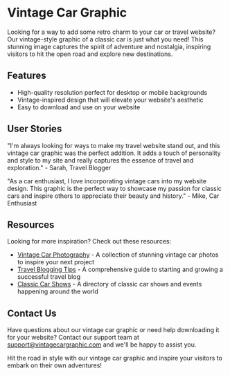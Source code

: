 <!--font:Poppins-->

# Vintage Car Graphic

Looking for a way to add some retro charm to your car or travel website? Our vintage-style graphic of a classic car is just what you need! This stunning image captures the spirit of adventure and nostalgia, inspiring visitors to hit the open road and explore new destinations.

## Features

- High-quality resolution perfect for desktop or mobile backgrounds
- Vintage-inspired design that will elevate your website's aesthetic
- Easy to download and use on your website

## User Stories

"I'm always looking for ways to make my travel website stand out, and this vintage car graphic was the perfect addition. It adds a touch of personality and style to my site and really captures the essence of travel and exploration." - Sarah, Travel Blogger

"As a car enthusiast, I love incorporating vintage cars into my website design. This graphic is the perfect way to showcase my passion for classic cars and inspire others to appreciate their beauty and history." - Mike, Car Enthusiast

## Resources

Looking for more inspiration? Check out these resources:

- [Vintage Car Photography](#) - A collection of stunning vintage car photos to inspire your next project
- [Travel Blogging Tips](#) - A comprehensive guide to starting and growing a successful travel blog
- [Classic Car Shows](#) - A directory of classic car shows and events happening around the world

## Contact Us

Have questions about our vintage car graphic or need help downloading it for your website? Contact our support team at [support@vintagecargraphic.com](mailto:support@vintagecargraphic.com) and we'll be happy to assist you.

Hit the road in style with our vintage car graphic and inspire your visitors to embark on their own adventures!

<!--

Write me content for website with wallpaper which alt text is:

"A vintage-style graphic of a retro car for a car or travel website"

The name/title of the page should not be 1:1 copy of the alt text but rather a real content of the website which is using this wallpaper.

- Use markdown format 
- Start with heading
- Heading should be short and concise
- The content should look like a real website 
- The website should not be about the wallpaper, wallpaper is just a related background
- Heading should be contain work "wallpaper" or "background"
- Include real sections like references, contact, user stories, etc. use things relevant to the page purpose.
- Feel free to use structure like headings, bullets, numbering, blockquotes, paragraphs, horizontal lines, etc.
- You can use formatting like bold or _italic_
- You can include UTF-8 emojis
- Links should be only #hash anchors (and you can refer to the document itself)
- Do not include images


---


# Vintage Car Wallpaper for Your Next Road Trip Adventure

Looking to add some retro flair to your car or travel website? Look no further than our vintage-style graphic of a classic car! This eye-catching wallpaper will transport your visitors back in time and inspire them to hit the open road.

## Features

- High-quality resolution perfect for desktop or mobile backgrounds
- Vintage-inspired design that will elevate your website's aesthetic
- Easy to download and use on your website

## User Stories

"I was looking for a way to make my travel blog stand out, and this vintage car wallpaper was just the thing I needed. It adds a touch of nostalgia and adventure to my site and really captures the spirit of exploration." - Sarah, Travel Blogger

"As a car enthusiast, I love incorporating vintage cars into my website design. This wallpaper is the perfect background for my automotive content and helps me create a cohesive brand image." - Mike, Car Enthusiast

## References

Looking for more inspiration? Check out these resources:

- [Vintage Car Photography](#) - A collection of stunning vintage car photos to inspire your next project
- [Travel Blogging Tips](#) - A comprehensive guide to starting and growing a successful travel blog
- [Classic Car Shows](#) - A directory of classic car shows and events happening around the world

## Contact Us

Have questions about our vintage car wallpaper or need help downloading it for your website? Contact our support team at [support@vintagecarwallpaper.com](mailto:support@vintagecarwallpaper.com) and we'll be happy to assist you.

Hit the road in style with our vintage car wallpaper!


---


Heading should not include word "wallpaper". The website should not be about the wallpaper itself, wallpaper is just a related background, rewrite whole content.


---


# Explore the Open Road with Our Vintage Car Graphic

Looking for a way to add some retro charm to your car or travel website? Our vintage-style graphic of a classic car is just what you need! This stunning image captures the spirit of adventure and nostalgia, inspiring visitors to hit the open road and explore new destinations.

## Features

- High-quality resolution perfect for desktop or mobile backgrounds
- Vintage-inspired design that will elevate your website's aesthetic
- Easy to download and use on your website

## User Stories

"I'm always looking for ways to make my travel website stand out, and this vintage car graphic was the perfect addition. It adds a touch of personality and style to my site and really captures the essence of travel and exploration." - Sarah, Travel Blogger

"As a car enthusiast, I love incorporating vintage cars into my website design. This graphic is the perfect way to showcase my passion for classic cars and inspire others to appreciate their beauty and history." - Mike, Car Enthusiast

## Resources

Looking for more inspiration? Check out these resources:

- [Vintage Car Photography](#) - A collection of stunning vintage car photos to inspire your next project
- [Travel Blogging Tips](#) - A comprehensive guide to starting and growing a successful travel blog
- [Classic Car Shows](#) - A directory of classic car shows and events happening around the world

## Contact Us

Have questions about our vintage car graphic or need help downloading it for your website? Contact our support team at [support@vintagecargraphic.com](mailto:support@vintagecargraphic.com) and we'll be happy to assist you.

Hit the road in style with our vintage car graphic and inspire your visitors to embark on their own adventures!

-->
